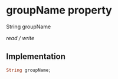 


# groupName property







String groupName
  
_<span class="feature">read / write</span>_






## Implementation

```dart
String groupName;
```







